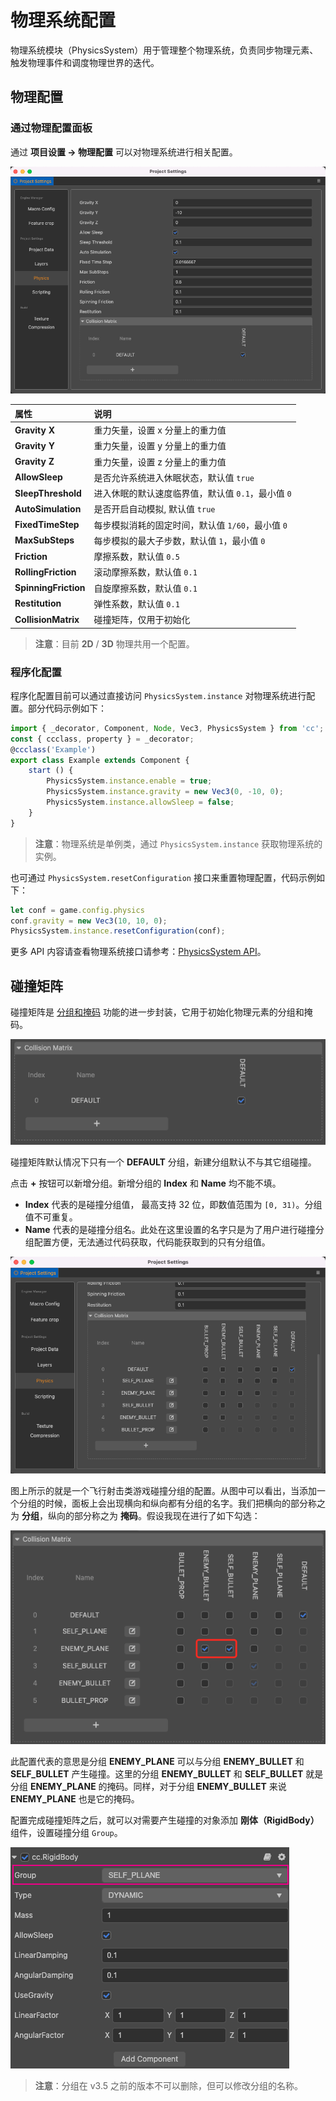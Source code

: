 # 物理系统配置

物理系统模块（PhysicsSystem）用于管理整个物理系统，负责同步物理元素、触发物理事件和调度物理世界的迭代。

## 物理配置

### 通过物理配置面板

通过 **项目设置 -> 物理配置** 可以对物理系统进行相关配置。

![Physics](./img/physics-config-index.png)

| 属性 | 说明 |
| :--- | :--- |
| **Gravity X** | 重力矢量，设置 x 分量上的重力值 |
| **Gravity Y** | 重力矢量，设置 y 分量上的重力值 |
| **Gravity Z** | 重力矢量，设置 z 分量上的重力值 |
| **AllowSleep** | 是否允许系统进入休眠状态，默认值 `true` |
| **SleepThreshold** | 进入休眠的默认速度临界值，默认值 `0.1`，最小值 `0` |
| **AutoSimulation** | 是否开启自动模拟, 默认值 `true` |
| **FixedTimeStep** | 每步模拟消耗的固定时间，默认值 `1/60`，最小值 `0` |
| **MaxSubSteps** | 每步模拟的最大子步数，默认值 `1`，最小值 `0` |
| **Friction** | 摩擦系数，默认值 `0.5` |
| **RollingFriction** | 滚动摩擦系数，默认值 `0.1` |
| **SpinningFriction** | 自旋摩擦系数，默认值 `0.1` |
| **Restitution** | 弹性系数，默认值 `0.1` |
| **CollisionMatrix** | 碰撞矩阵，仅用于初始化 |

>**注意**：目前 **2D** / **3D** 物理共用一个配置。

### 程序化配置

程序化配置目前可以通过直接访问 `PhysicsSystem.instance` 对物理系统进行配置。部分代码示例如下：

```ts
import { _decorator, Component, Node, Vec3, PhysicsSystem } from 'cc';
const { ccclass, property } = _decorator;
@ccclass('Example')
export class Example extends Component {
    start () {
        PhysicsSystem.instance.enable = true;
        PhysicsSystem.instance.gravity = new Vec3(0, -10, 0);
        PhysicsSystem.instance.allowSleep = false;
    }
}
```

> **注意**：物理系统是单例类，通过 `PhysicsSystem.instance` 获取物理系统的实例。

也可通过 `PhysicsSystem.resetConfiguration` 接口来重置物理配置，代码示例如下：

```ts
let conf = game.config.physics
conf.gravity = new Vec3(10, 10, 0);
PhysicsSystem.instance.resetConfiguration(conf);
```

更多 API 内容请查看物理系统接口请参考：[PhysicsSystem API](%__APIDOC__%/zh/class/physics.PhysicsSystem)。

## 碰撞矩阵

碰撞矩阵是 [分组和掩码](physics-group-mask.md) 功能的进一步封装，它用于初始化物理元素的分组和掩码。

![Physics-collision](img/physics-collision.png)

碰撞矩阵默认情况下只有一个 **DEFAULT** 分组，新建分组默认不与其它组碰撞。

点击 **+** 按钮可以新增分组。新增分组的 **Index** 和 **Name** 均不能不填。

- **Index** 代表的是碰撞分组值， 最高支持 32 位，即数值范围为 `[0, 31)`。分组值不可重复。
- **Name** 代表的是碰撞分组名。此处在这里设置的名字只是为了用户进行碰撞分组配置方便，无法通过代码获取，代码能获取到的只有分组值。

![collider-matrix](img/collider-matrix.png)

图上所示的就是一个飞行射击类游戏碰撞分组的配置。从图中可以看出，当添加一个分组的时候，面板上会出现横向和纵向都有分组的名字。我们把横向的部分称之为 **分组**，纵向的部分称之为 **掩码**。假设我现在进行了如下勾选：

![set-collider-config](img/set-collider-config.png)

此配置代表的意思是分组 **ENEMY_PLANE** 可以与分组 **ENEMY_BULLET** 和 **SELF_BULLET** 产生碰撞。这里的分组 **ENEMY_BULLET** 和 **SELF_BULLET** 就是分组 **ENEMY_PLANE** 的掩码。同样，对于分组 **ENEMY_BULLET** 来说 **ENEMY_PLANE** 也是它的掩码。

配置完成碰撞矩阵之后，就可以对需要产生碰撞的对象添加 **刚体（RigidBody）** 组件，设置碰撞分组 `Group`。

![set-group](img/set-group.png)

> **注意**：分组在 v3.5 之前的版本不可以删除，但可以修改分组的名称。

